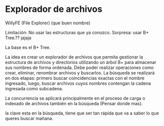 # Explorador de archivos

WillyFE (File Explorer) (que buen nombre)

Limitación: No usar las estructuras que ya conozco.
Sorpresa: usar B+ Tree.?? jajaja

La base es el B+ Tree.

La idea es crear un explorador de archivos que permita gestionar la estructura de archivos y directorios utilizando un árbol B+ para almacenar sus nombres de forma ordenada.
Debe poder realizar operaciones como crear, eliminar, renombrar archivos y buscarlos. La búsqueda se realizará en dos etapas:
primero buscar coincidencias exactas con el nombre ingresado,
luego, buscar archivos cuyos nombres contengan la cadena ingresada como subcadena.

La concurrencia se aplicará principalmente en el proceso de carga o indexado de archivos también en la búsqueda (Pensar donde mas).

la clave esta en la búsqueda, tiene que ser tan rápida que va a saber lo que queres buscar mañana.